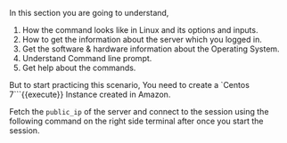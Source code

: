 In this section you are going to understand, 

  1. How the command looks like in Linux and its options and inputs.
  2. How to get the information about the server which you logged in.
  3. Get the software & hardware information about the Operating System.
  4. Understand Command line prompt.
  5. Get help about the commands.

But to start practicing this scenario, You need to create a `Centos 7```{{execute}} Instance created in Amazon.

Fetch the `public_ip` of the server and connect to the session using the following command on the right side terminal after once you start the session.

